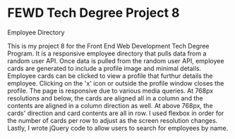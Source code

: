 # FEWD Tech Degree Project 8
Employee Directory

This is my project 8 for the Front End Web Development Tech Degree Program. It is a responsive employee directory that pulls data from a random user API. Once data is pulled from the random user API, employee cards are generated to include a profile image and minimal details. Employee cards can be clicked to view a profile that furthur details the employee. Clicking on the 'x' icon or outside the profile window closes the profile.
The page is responsive due to various media queries. At 768px resolutions and below, the cards are aligned all in a column and the contents are aligned in a column direction as well. At above 768px, the cards' direction and card contents are all in row. I used flexbox in order for the number of cards per row to adjust as the screen resolution changes.
Lastly, I wrote jQuery code to allow users to search for employees by name.
